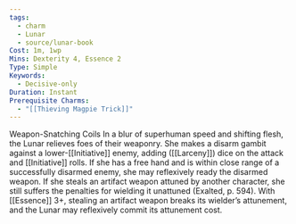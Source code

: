```yaml
---
tags:
  - charm
  - Lunar
  - source/lunar-book
Cost: 1m, 1wp
Mins: Dexterity 4, Essence 2
Type: Simple
Keywords:
  - Decisive-only
Duration: Instant
Prerequisite Charms:
  - "[[Thieving Magpie Trick]]"
---
```

Weapon-Snatching Coils In a blur of superhuman speed and shifting flesh, the Lunar relieves foes of their weaponry. She makes a disarm gambit against a lower-[[Initiative]] enemy, adding ([[Larceny]]) dice on the attack and [[Initiative]] rolls. If she has a free hand and is within close range of a successfully disarmed enemy, she may reflexively ready the disarmed weapon. If she steals an artifact weapon attuned by another character, she still suffers the penalties for wielding it unattuned (Exalted, p. 594). With [[Essence]] 3+, stealing an artifact weapon breaks its wielder’s attunement, and the Lunar may reflexively commit its attunement cost.